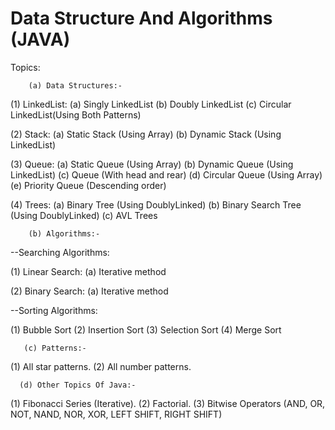 # Data Structure And Algorithms (JAVA)

Topics:

        (a) Data Structures:-
        
(1) LinkedList:
    (a) Singly LinkedList
    (b) Doubly LinkedList
    (c) Circular LinkedList(Using Both Patterns)

(2) Stack:
    (a) Static Stack (Using Array)
    (b) Dynamic Stack (Using LinkedList)
    
(3) Queue:
    (a) Static Queue (Using Array)
    (b) Dynamic Queue (Using LinkedList)
    (c) Queue (With head and rear)
    (d) Circular Queue (Using Array)
    (e) Priority Queue (Descending order)
    
(4) Trees:
    (a) Binary Tree (Using DoublyLinked)
    (b) Binary Search Tree (Using DoublyLinked)
    (c) AVL Trees

    
        (b) Algorithms:-
        
  --Searching Algorithms:
  
(1) Linear Search:
   (a) Iterative method
  
(2) Binary Search:
   (a) Iterative method


  --Sorting Algorithms:

(1) Bubble Sort
(2) Insertion Sort
(3) Selection Sort
(4) Merge Sort


       (c) Patterns:- 
       
(1) All star patterns.
(2) All number patterns.



      (d) Other Topics Of Java:-
       
(1) Fibonacci Series (Iterative).
(2) Factorial.
(3) Bitwise Operators (AND, OR, NOT, NAND, NOR, XOR, LEFT SHIFT, RIGHT SHIFT)
